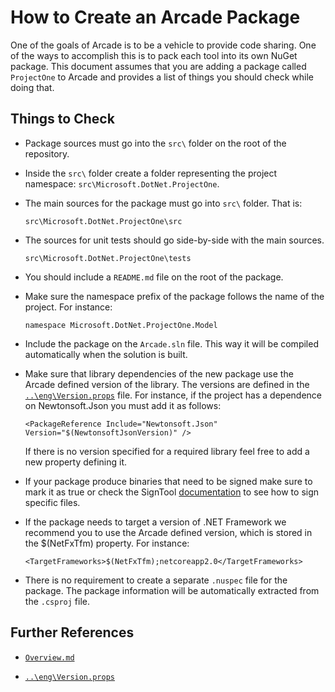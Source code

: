 # How to Create an Arcade Package

One of the goals of Arcade is to be a vehicle to provide code sharing. One of the ways to accomplish this is to pack each tool into its own NuGet package. This document assumes that you are adding a package called `ProjectOne` to Arcade and provides a list of things you should check while doing that.

## Things to Check

- Package sources must go into the `src\` folder on the root of the repository.

- Inside the `src\` folder create a folder representing the project namespace: `src\Microsoft.DotNet.ProjectOne`.

- The main sources for the package must go into `src\` folder. That is:

  `src\Microsoft.DotNet.ProjectOne\src`

- The sources for unit tests should go side-by-side with the main sources.

  `src\Microsoft.DotNet.ProjectOne\tests`

- You should include a `README.md` file on the root of the package.

- Make sure the namespace prefix of the package follows the name of the project. For instance:

  `namespace Microsoft.DotNet.ProjectOne.Model`

- Include the package on the `Arcade.sln` file. This way it will be compiled automatically when the solution is built.

- Make sure that library dependencies of the new package use the Arcade defined version of the library. The versions are defined in the [`..\eng\Version.props`](../eng/Versions.props) file. For instance, if the project has a dependence on Newtonsoft.Json you must add it as follows:

  `<PackageReference Include="Newtonsoft.Json" Version="$(NewtonsoftJsonVersion)" />`

  If there is no version specified for a required library feel free to add a new property defining it.

- If your package produce binaries that need to be signed make sure to mark it as <IsPackable>true</IsPackable> or check the SignTool [documentation](../src/Microsoft.DotNet.SignTool/README.md) to see how to sign specific files.

- If the package needs to target a version of .NET Framework we recommend you to use the Arcade defined version, which is stored in the $(NetFxTfm) property. For instance:

  `<TargetFrameworks>$(NetFxTfm);netcoreapp2.0</TargetFrameworks>`

- There is no requirement to create a separate `.nuspec` file for the package. The package information will be automatically extracted from the `.csproj` file.

## Further References

- [`Overview.md`](Overview.md)

- [`..\eng\Version.props`](../eng/Versions.props)
